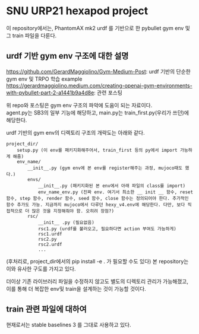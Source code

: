 # SNU URP21 hexapod project

이 repository에서는, PhantomAX mk2 urdf 를 기반으로 한 pybullet gym env 및 그 train 파일을 다룬다.

## urdf 기반 gym env 구조에 대한 설명

https://github.com/GerardMaggiolino/Gym-Medium-Post: urdf 기반의 단순한 gym env 및 TRPO 학습 example
https://gerardmaggiolino.medium.com/creating-openai-gym-environments-with-pybullet-part-2-a1441b9a4d8e: 관련 포스팅

위 repo와 포스팅은 gym env 구조의 파악에 도움이 되는 자료이다.
<br>agent.py는 SB3의 일부 기능에 해당하고, main.py는 train_first.py(우리가 쓰던)에 해당한다.

urdf 기반의 gym env의 디렉토리 구조의 개략도는 아래와 같다.

    project_dir/
        setup.py (이 env를 패키지화해주어서, train_first 등의 py에서 import 가능하게 해줌)
        env_name/
            __init__.py (gym env에 본 env를 register해주는 과정, mujoco때도 했다.)
            envs/
                __init__.py (패키지화된 본 env에서 아래 파일의 class를 import)
                env_name_env.py (진짜 env. 여기서 최소한 __ init __ 함수, reset 함수, step 함수, render 함수, seed 함수, close 함수는 정의되어야 한다. 추가적인 함수 추가도 가능. 지금까지 mujoco에서 다루던 hexy_v4.env에 해당한다. 다만, 보다 직접적으로 더 많은 것을 지정해줘야 함. 오히려 장점?)
            rsc/
                __init__ .py (필요없음)
                rsc1.py (urdf를 불러오고, 필요하다면 action 부여도 가능하게)
                rsc1.urdf
                rsc2.py
                rsc2.urdf
                ...

(후처리로, project_dir에서의 pip install -e . 가 필요할 수도 있다)
본 repository는 이와 유사한 구도를 가지고 있다. 

더이상 기존 라이브러리 파일을 수정하지 않고도 별도의 디렉토리 관리가 가능해졌고,
이를 통해 더 복잡한 env및 train을 설계하는 것이 가능할 것이다.

## train 관련 파일에 대하여

현재로서는 stable baselines 3 를 그대로 사용하고 있다.

